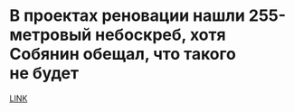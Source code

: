 # В проектах реновации нашли 255-метровый небоскреб, хотя Собянин обещал, что такого не будет



[LINK](https://varlamov.ru/3639309.html)